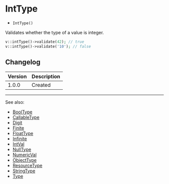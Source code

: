 # IntType

- `IntType()`

Validates whether the type of a value is integer.

```php
v::intType()->validate(42); // true
v::intType()->validate('10'); // false
```

## Changelog

Version | Description
--------|-------------
  1.0.0 | Created

***
See also:

  * [BoolType](BoolType.md)
  * [CallableType](CallableType.md)
  * [Digit](Digit.md)
  * [Finite](Finite.md)
  * [FloatType](FloatType.md)
  * [Infinite](Infinite.md)
  * [IntVal](IntVal.md)
  * [NullType](NullType.md)
  * [NumericVal](NumericVal.md)
  * [ObjectType](ObjectType.md)
  * [ResourceType](ResourceType.md)
  * [StringType](StringType.md)
  * [Type](Type.md)
